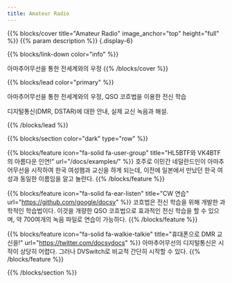 ```yaml
---
title: Amateur Radio
---
```



{{% blocks/cover title="Amateur Radio" image_anchor="top" height="full" %}}
{{% param description %}}
{.display-6}

{{% blocks/link-down color="info" %}}

아마추어무선을 통한 전세계와의 우정
{{% /blocks/cover %}}



{{% blocks/lead color="primary" %}}

아마추어무선을 통한 전세계와의 우정, QSO 코흐법을 이용한 전신 학습<br>

디지털통신(DMR, DSTAR)에 대한 안내, 실제 교신 녹음과 해설.


{{% /blocks/lead %}}

{{% blocks/section color="dark" type="row" %}}

{{% blocks/feature icon="fa-solid fa-user-group" title="HL5BTF와 VK4BTF의 아름다운 인연!" url="/docs/examples/" %}}
호주로 이민간 네덜란드인이 아마추어무선을 시작하여 한국 여성햄과 교신을 하게 되는데, 이전에 일본에서 만났던 한국 여성과 동일한 이름임을 알고 놀란다.
{{% /blocks/feature %}}

<!-- 전등아이콘 fa-lightbulb-->
{{% blocks/feature icon="fa-solid fa-ear-listen" title="CW 연습" url="https://github.com/google/docsy" %}}
코흐법은 전신 학습을 위해 개발한 과학적인 학습법이다. 이것을 개량한 QSO 코흐법으로 효과적인 전신 학습을 할 수 있으며, 약 700여개의 녹음 파일로 연습이 가능하다.
{{% /blocks/feature %}}

{{% blocks/feature icon="fa-solid fa-walkie-talkie" title="휴대폰으로 DMR 교신을!" url="https://twitter.com/docsydocs" %}}
아마추어무선의 디지털통신은 시작이 상당히 어렵다. 그러나 DVSwitch로 비교적 간단히 시작할 수 있다.
{{% /blocks/feature %}}

{{% /blocks/section %}}